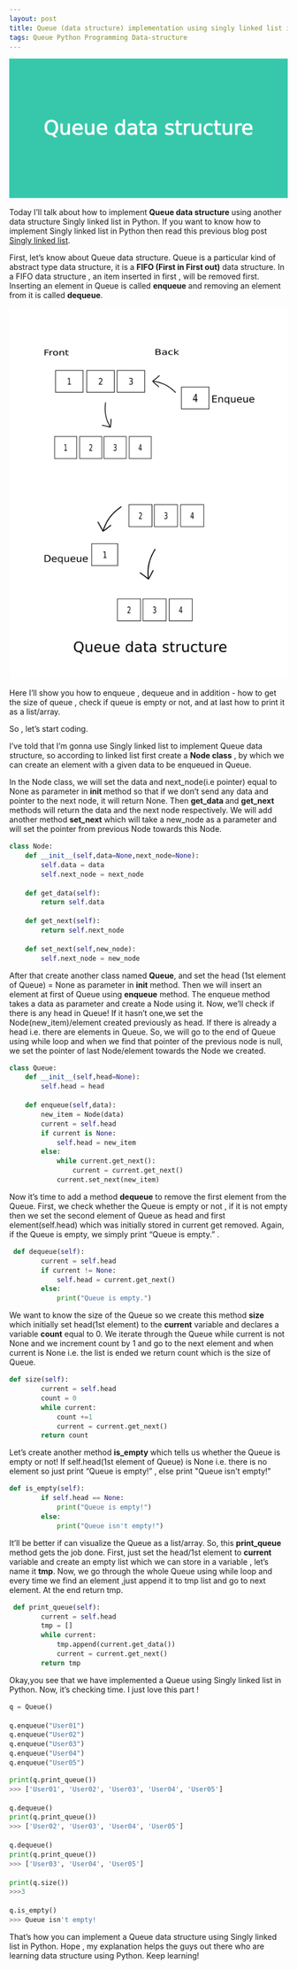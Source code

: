 ```yaml
---
layout: post
title: Queue (data structure) implementation using singly linked list in Python
tags: Queue Python Programming Data-structure
---
```


![Post banner](/images/banner-queue.png)

Today I’ll talk about how to implement <b>Queue data structure</b> using another data structure Singly linked list in Python. If you want to know how to implement Singly linked list in Python then read this previous blog post [Singly linked list](https://adnan-alam.github.io/Singly-linked-list/).

First, let’s know about Queue data structure. Queue is a particular kind of abstract type data structure, it is a <b>FIFO (First in First out)</b> data structure. In a FIFO data structure , an item inserted in first , will be removed first. Inserting an element in Queue is called <b>enqueue</b> and removing an element from it is called <b>dequeue</b>.

![Queue data structure](/images/queue.png)

Here I’ll show you how to enqueue , dequeue and in addition - how to  get the size of queue , check if queue is empty or not, and at last 
how to print it as a list/array.

So , let’s start coding.

I’ve told that I’m gonna use Singly linked list to implement Queue data structure, so according to linked list first create a <b>Node class</b> , by which we can create an element with a given data to be enqueued in Queue.

In the Node class, we will set the data and next_node(i.e pointer) equal to None as parameter in <b>__init__ </b>method so that if we don’t send any data and pointer to the next node, it will return None. Then <b>get_data </b>and <b>get_next</b> methods will return the data and the next node respectively. We will add another method <b>set_next</b> which will take a new_node as a parameter and will set the pointer from previous Node towards this Node.

```python
class Node:
    def __init__(self,data=None,next_node=None):
        self.data = data
        self.next_node = next_node
    
    def get_data(self):
        return self.data
    
    def get_next(self):
        return self.next_node
    
    def set_next(self,new_node):
        self.next_node = new_node
```

After that create another class named <b>Queue</b>, and set the head (1st element of Queue) = None as parameter in <b>__init__</b> method. Then we will insert an element at first of Queue using <b>enqueue</b> method. The enqueue method takes a data as parameter and create a Node using it. Now, we’ll check if there is any head in Queue! If it hasn’t one,we set the Node(new_item)/element created previously as head. If there is already a head i.e. there are elements in Queue. So, we will go to the end of Queue using while loop and  when we find that pointer of the previous node is null, we set the pointer of last Node/element towards the Node we created.

```python
class Queue:
    def __init__(self,head=None):
        self.head = head
    
    def enqueue(self,data):
        new_item = Node(data)
        current = self.head
        if current is None:
            self.head = new_item
        else:
            while current.get_next():
                current = current.get_next()
            current.set_next(new_item)
```

Now it’s time to add a method <b>dequeue</b> to remove the first element from the Queue. First, we check whether the Queue is empty or not , if it is not empty then we set the second element of Queue as head and first element(self.head) which was initially stored in current get removed. Again, if the Queue is empty, we simply print “Queue is empty.” .

```python
 def dequeue(self):
        current = self.head
        if current != None:
            self.head = current.get_next()
        else:
            print("Queue is empty.")
```

We want to know the size of the Queue so we create this method <b>size</b>  which initially set head(1st element) to the <b>current</b> variable and declares a variable <b>count</b> equal to 0. We iterate through the Queue while current is not None and we increment count by 1 and go to the next element and when current is None i.e. the list is ended we return count which is the size of Queue.

```python
def size(self):
        current = self.head
        count = 0
        while current:
            count +=1
            current = current.get_next()
        return count
```

Let’s create another method <b>is_empty</b> which tells us whether the Queue is empty or not! If self.head(1st element of Queue) is None i.e. there is no element so just print “Queue is empty!” , else  print "Queue isn't empty!"

```python
def is_empty(self):
        if self.head == None:
            print("Queue is empty!")
        else:
            print("Queue isn't empty!")
```

It’ll be better if can visualize the Queue as a list/array. So, this <b>print_queue</b> method gets the job done. First, just set the head/1st element to <b>current</b> variable and create an empty list which we can store in a variable , let’s name it <b>tmp</b>. Now, we go through the whole Queue using while loop and every time we find an element ,just append it to tmp list and go to next element. At the end  return tmp. 

```python
 def print_queue(self):
        current = self.head
        tmp = []
        while current:
            tmp.append(current.get_data())
            current = current.get_next()
        return tmp
```    
Okay,you see that we have implemented a Queue using Singly linked list in Python. Now, it’s checking time. I just love this part ! 

```python
q = Queue()

q.enqueue("User01")
q.enqueue("User02")
q.enqueue("User03")
q.enqueue("User04")
q.enqueue("User05")
```


```python
print(q.print_queue())
>>> ['User01', 'User02', 'User03', 'User04', 'User05']

q.dequeue()
print(q.print_queue())
>>> ['User02', 'User03', 'User04', 'User05']

q.dequeue()
print(q.print_queue())
>>> ['User03', 'User04', 'User05']

print(q.size())
>>>3

q.is_empty()
>>> Queue isn't empty!
```

That’s how you can implement a Queue data structure using Singly linked list in Python. Hope , my explanation helps the guys out there who are learning data structure using Python. Keep learning!
 


